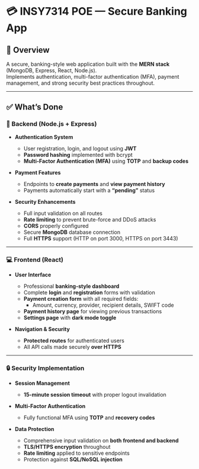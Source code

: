 # 💳 INSY7314 POE — Secure Banking App

## 🧾 Overview  
A secure, banking-style web application built with the **MERN stack** (MongoDB, Express, React, Node.js).  
Implements authentication, multi-factor authentication (MFA), payment management, and strong security best practices throughout.

---

## ✅ What’s Done

### 🧩 Backend (Node.js + Express)

- **Authentication System**
  - User registration, login, and logout using **JWT**
  - **Password hashing** implemented with bcrypt
  - **Multi-Factor Authentication (MFA)** using **TOTP** and **backup codes**

- **Payment Features**
  - Endpoints to **create payments** and **view payment history**
  - Payments automatically start with a **“pending”** status

- **Security Enhancements**
  - Full input validation on all routes
  - **Rate limiting** to prevent brute-force and DDoS attacks
  - **CORS** properly configured
  - Secure **MongoDB** database connection
  - Full **HTTPS** support (HTTP on port 3000, HTTPS on port 3443)

---

### 💻 Frontend (React)

- **User Interface**
  - Professional **banking-style dashboard**
  - Complete **login** and **registration** forms with validation
  - **Payment creation form** with all required fields:
    - Amount, currency, provider, recipient details, SWIFT code
  - **Payment history page** for viewing previous transactions
  - **Settings page** with **dark mode toggle**

- **Navigation & Security**
  - **Protected routes** for authenticated users
  - All API calls made securely **over HTTPS**

---

### 🔒 Security Implementation

- **Session Management**
  - **15-minute session timeout** with proper logout invalidation

- **Multi-Factor Authentication**
  - Fully functional MFA using **TOTP** and **recovery codes**

- **Data Protection**
  - Comprehensive input validation on **both frontend and backend**
  - **TLS/HTTPS encryption** throughout
  - **Rate limiting** applied to sensitive endpoints
  - Protection against **SQL/NoSQL injection**
